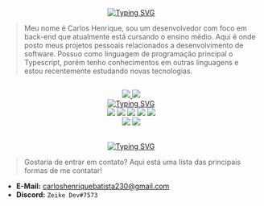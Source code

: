 <div align="center">
  <a href="https://git.io/typing-svg"><img src="https://readme-typing-svg.demolab.com?font=Play&pause=5000&color=F7F7F7&center=true&width=600&height=70&lines=%F0%9F%91%8B+Ol%C3%A1%2C+seja+muito+bem-vindo!;%E2%9D%A4%EF%B8%8F+Abaixo+haver%C3%A1+uma+simples+apresenta%C3%A7%C3%A3o+sobre+mim!" alt="Typing SVG" /></a>
</div>

> Meu nome é Carlos Henrique, sou um desenvolvedor com foco em back-end que atualmente está cursando o ensino médio. Aqui é onde posto meus projetos pessoais relacionados a desenvolvimento de software. Possuo como linguagem de programação principal o Typescript, porém tenho conhecimentos em outras linguagens e estou recentemente estudando novas tecnologias.
 ## 
<div align="center">
  <a href="https://github.com/carlos-1436">
    <img src="https://github-readme-stats.vercel.app/api?username=carlos-1436&show_icons=true&theme=dracula&count_private=true&hide_title=true" />
  </a>
  <a href="https://github.com/carlos-1436">
    <img src="https://github-readme-stats.vercel.app/api/top-langs/?username=carlos-1436&theme=dracula&layout=compact" />
  </a>
</div>
<div align="center">
  <a href="https://git.io/typing-svg"><img src="https://readme-typing-svg.demolab.com?font=Play&pause=5000&color=F7F7F7&center=true&width=750&height=70&lines=%F0%9F%9B%A0%EF%B8%8F+Essas+s%C3%A3o+as+tecnologias+nas+quais+possuo+conhecimento+e+estou+estudando!;%E2%9C%A8+Meu+maior+foco+%C3%A9+em+Typescript+e+Javascript!;%F0%9F%93%9A+Atualmente+se+interessando+por+Rust!" alt="Typing SVG" /></a>
</div>
<div align="center">
  <img src="https://img.shields.io/badge/Node.js-43853D?style=for-the-badge&logo=node.js&logoColor=white" />
  <img src="https://img.shields.io/badge/ts--node-3178C6?style=for-the-badge&logo=ts-node&logoColor=white" />
  <img src="https://img.shields.io/badge/TypeScript-007ACC?style=for-the-badge&logo=typescript&logoColor=white" />
  <img src="https://img.shields.io/badge/JavaScript-F7DF1E?style=for-the-badge&logo=JavaScript&logoColor=white" />
  <img src="https://img.shields.io/badge/Rust-000000?style=for-the-badge&logo=rust&logoColor=white" /><br>
  <img src="https://img.shields.io/badge/MySQL-005C84?style=for-the-badge&logo=mysql&logoColor=white" />
  <img src="https://img.shields.io/badge/SQLite-07405E?style=for-the-badge&logo=sqlite&logoColor=white" />
</div> 
  
  ##

<div align="center">
  <a href="https://git.io/typing-svg"><img src="https://readme-typing-svg.demolab.com?font=Play&pause=5000&color=F7F7F7&center=true&repeat=false&width=700&height=70&lines=%F0%9F%93%A9+Fale+comigo!" alt="Typing SVG" /></a>
</div>

> Gostaria de entrar em contato? Aqui está uma lista das principais formas de me contatar!
- **E-Mail:** carloshenriquebatista230@gmail.com
- **Discord:** `Zeike Dev#7573`
